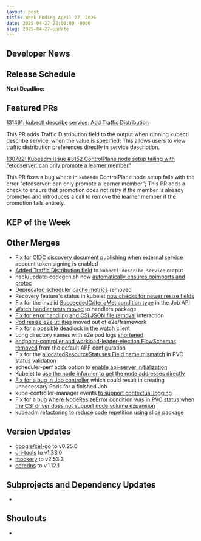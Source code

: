 ```yaml
---
layout: post
title: Week Ending April 27, 2025
date: 2025-04-27 22:00:00 -0000
slug: 2025-04-27-update
---
```


## Developer News


## Release Schedule

**Next Deadline:**


## Featured PRs

[131491: kubectl describe service: Add Traffic Distribution](https://github.com/kubernetes/kubernetes/pull/131491)

This PR adds Traffic Distribution field to the output when running kubectl describe service, when the value is specified; This allows users to view traffic distribution preferences directly in service description.

[130782: Kubeadm issue #3152 ControlPlane node setup failing with "etcdserver: can only promote a learner member"](https://github.com/kubernetes/kubernetes/pull/130782)

This PR fixes a bug where in `kubeadm` ControlPlane node setup fails with the error "etcdserver: can only promote a learner member"; This PR adds a check to ensure that promotion does not retry if the member is already promoted and introduces a call to remove the learner member if the promotion fails entirely.

## KEP of the Week


## Other Merges

* [Fix for OIDC discovery document publishing](https://github.com/kubernetes/kubernetes/pull/131493) when external service account token signing is enabled
* [Added Traffic Distribution field](https://github.com/kubernetes/kubernetes/pull/131491) to `kubectl describe service` output
* hack/update-codegen.sh now [automatically ensures goimports and protoc](https://github.com/kubernetes/kubernetes/pull/131459)
* [Deprecated scheduler cache metrics](https://github.com/kubernetes/kubernetes/pull/131425) removed
* Recovery feature's status in kubelet [now checks for newer resize fields](https://github.com/kubernetes/kubernetes/pull/131418)
* Fix for the invalid [SucceededCriteriaMet condition type](https://github.com/kubernetes/kubernetes/pull/131333) in the Job API
* [Watch handler tests moved](https://github.com/kubernetes/kubernetes/pull/131323) to handlers package
* [Fix for error handling and CSI JSON file removal](https://github.com/kubernetes/kubernetes/pull/131311) interaction
* [Pod resize e2e utilities](https://github.com/kubernetes/kubernetes/pull/131267) moved out of e2e/framework
* Fix for a [possible deadlock in the watch client](https://github.com/kubernetes/kubernetes/pull/131266)
* Long directory names with e2e pod logs [shortened](https://github.com/kubernetes/kubernetes/pull/131217)
* [endpoint-controller and workload-leader-election FlowSchemas removed](https://github.com/kubernetes/kubernetes/pull/131215) from the default APF configuration
* Fix for the [allocatedResourceStatuses Field name mismatch](https://github.com/kubernetes/kubernetes/pull/131213) in PVC status validation
* scheduler-perf adds option to [enable api-server initialization](https://github.com/kubernetes/kubernetes/pull/131149)
* Kubelet to [use the node informer to get the node addresses directly](https://github.com/kubernetes/kubernetes/pull/130362)
* [Fix for a bug in Job controller](https://github.com/kubernetes/kubernetes/pull/130333) which could result in creating unnecessary Pods for a finished Job
* kube-controller-manager events [to support contextual logging](https://github.com/kubernetes/kubernetes/pull/128351)
* Fix for a bug [where NodeResizeError condition was in PVC status when the CSI driver does not support node volume expansion](https://github.com/kubernetes/kubernetes/pull/131495)
* kubeadm refactoring to [reduce code repetition using slice package](https://github.com/kubernetes/kubernetes/pull/131488)

## Version Updates

* [google/cel-go](https://github.com/kubernetes/kubernetes/pull/131444) to v0.25.0
* [cri-tools](https://github.com/kubernetes/kubernetes/pull/131406) to v1.33.0
* [mockery](https://github.com/kubernetes/kubernetes/pull/131242) to v2.53.3
* [coredns](https://github.com/kubernetes/kubernetes/pull/131151) to v.1.12.1

## Subprojects and Dependency Updates

*

## Shoutouts

* 
